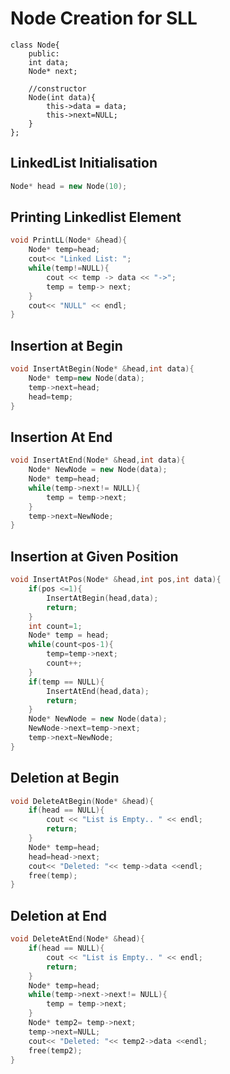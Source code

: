 # Node Creation for SLL

```
class Node{
    public:
    int data;
    Node* next;

    //constructor
    Node(int data){
        this->data = data;
        this->next=NULL;
    }
};
```

## LinkedList Initialisation

```cpp
Node* head = new Node(10);
```

## Printing Linkedlist Element

```cpp
void PrintLL(Node* &head){
    Node* temp=head;
    cout<< "Linked List: ";
    while(temp!=NULL){
        cout << temp -> data << "->";
        temp = temp-> next;
    }
    cout<< "NULL" << endl;
}
```

## Insertion at Begin

```cpp
void InsertAtBegin(Node* &head,int data){
    Node* temp=new Node(data);
    temp->next=head;
    head=temp;
}
```

## Insertion At End

```cpp
void InsertAtEnd(Node* &head,int data){
    Node* NewNode = new Node(data);
    Node* temp=head;
    while(temp->next!= NULL){
        temp = temp->next;
    }
    temp->next=NewNode;
}
```
## Insertion at Given Position
```cpp
void InsertAtPos(Node* &head,int pos,int data){
    if(pos <=1){
        InsertAtBegin(head,data);
        return;
    }
    int count=1;
    Node* temp = head;
    while(count<pos-1){
        temp=temp->next;
        count++;
    }
    if(temp == NULL){
        InsertAtEnd(head,data);
        return;
    }
    Node* NewNode = new Node(data);
    NewNode->next=temp->next;
    temp->next=NewNode;
}
```

## Deletion at Begin

```cpp
void DeleteAtBegin(Node* &head){
    if(head == NULL){
        cout << "List is Empty.. " << endl;
        return;
    }
    Node* temp=head;
    head=head->next;
    cout<< "Deleted: "<< temp->data <<endl;
    free(temp);
}
```

## Deletion at End

```cpp
void DeleteAtEnd(Node* &head){
    if(head == NULL){
        cout << "List is Empty.. " << endl;
        return;
    }
    Node* temp=head;
    while(temp->next->next!= NULL){
        temp = temp->next;
    }
    Node* temp2= temp->next;
    temp->next=NULL;
    cout<< "Deleted: "<< temp2->data <<endl;
    free(temp2); 
}
```